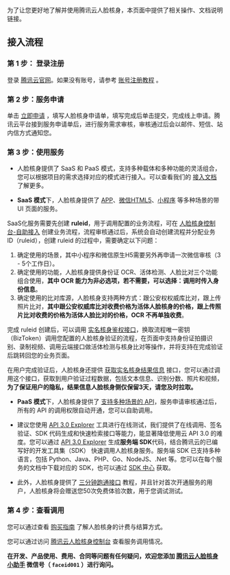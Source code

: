 
为了让您更好地了解并使用腾讯云人脸核身，本页面中提供了相关操作、文档说明链接。

## 接入流程

### 第 1 步： 登录注册

登录 [腾讯云官网](https://cloud.tencent.com/login)。如果没有账号，请参考 [账号注册教程](https://cloud.tencent.com/document/product/378/17985) 。

### 第 2 步：服务申请

单击 [立即申请](https://cloud.tencent.com/apply/p/shcgszvmppc) ，填写人脸核身申请单，填写完成后单击提交，完成线上申请。腾讯云平台接到服务申请单后，进行服务需求审核，审核通过后会以邮件、短信、站内信方式通知您。

### 第 3 步：使用服务

- 人脸核身提供了 SaaS 和 PaaS 模式，支持多种载体和多种功能的灵活组合，您可以根据项目的需求选择对应的模式进行接入。可以查看我们的 [接入文档](https://cloud.tencent.com/document/product/1007/31069) 了解更多。

- **SaaS 模式**下，人脸核身提供了 [APP](https://cloud.tencent.com/document/product/1007/31077)、[微信HTML5](https://cloud.tencent.com/document/product/1007/31070)、[小程序](https://cloud.tencent.com/document/product/1007/31071) 等多种场景的带 UI 页面的服务。

SaaS化服务需要先创建 **ruleid**，用于调用配置的业务流程，可在 [人脸核身控制台-自助接入](https://console.cloud.tencent.com/faceid/businessProcess) 创建业务流程，流程审核通过后，系统会自动创建流程并分配业务 ID（ruleid），创建 ruleid 的过程中，需要确定以下问题：
1. 确定使用的场景，其中小程序和微信原生H5需要另外再申请一次微信审核（3 - 5个工作日）。
2. 确定使用的功能，人脸核身提供身份证 OCR、活体检测、人脸比对三个功能组合使用，**其中 OCR 能力为非必选项，若不需要，可以选择：调用时传入身份信息**。
3. 确定使用的比对库源，人脸核身支持两种方式：跟公安权权威库比对，跟上传照片比对，**其中跟公安权威库比对收费价格为活体人脸核身的价格，跟上传照片比对收费的价格为活体人脸比对的价格，OCR 不再单独收费**。

完成 ruleid 创建后，可以调用 [实名核身鉴权接口](https://cloud.tencent.com/document/product/1007/31816)，换取流程唯一密钥（BizToken）调用您配置的人脸核身验证的流程，在页面中支持身份证拍摄识别、录制视频、调用云端接口做活体检测与核身比对等操作，并将支持在完成验证后跳转回您的业务页面。

在用户完成验证后，人脸核身还提供 [获取实名核身结果信息](https://cloud.tencent.com/document/product/1007/33560) 接口，您可以通过调用这个接口，获取到用户验证过程数据，包括文本信息、识别分数、照片和视频，**为了保证用户的隐私，结果信息人脸核身侧仅保留3天，请您及时拉取。**

- **PaaS 模式**下，人脸核身提供了 [支持多种场景的 API](https://cloud.tencent.com/document/product/1007/33848)，服务申请审核通过后，所有的 API 的调用权限自动开通，您可以自助调用。

- 建议您使用 [API 3.0 Explorer](https://console.cloud.tencent.com/api/explorer?Product=faceid&Version=2018-03-01&Action=DetectAuth&SignVersion=) 工具进行在线测试，我们提供了在线调用、签名验证、SDK 代码生成和快速检索接口等能力，能显著降低使用云 API 3.0 的难度。您可以通过 [API 3.0 Explorer](https://console.cloud.tencent.com/api/explorer?Product=faceid&Version=2018-03-01&Action=DetectAuth&SignVersion=) 生成**服务端 SDK**代码，结合腾讯云的已编写好的开发工具集（SDK） 快速调用人脸核身服务。服务端 SDK 已支持多种语言，包括 Python、Java、PHP、Go、NodeJS、.Net 等。您可以在每个服务的文档中下载对应的 SDK，也可以通过 [SDK 中心](https://cloud.tencent.com/document/sdk) 获取。

- 此外，人脸核身提供了 [三分钟跑通接口](https://cloud.tencent.com/document/product/1007/33464) 教程，并且针对首次开通服务的用户，人脸核身将会赠送您50次免费体验次数，用于您调试测试。

### 第 4 步：查看调用

您可以通过查看 [购买指南](https://cloud.tencent.com/document/product/1007/31005) 了解人脸核身的计费与结算方式。

您可以通过访问 [腾讯云人脸核身控制台](https://console.cloud.tencent.com/faceid/dataStatistic) 查看服务调用情况。

**在开发、产品使用、费用、合同等问题有任何疑问，欢迎您添加 [腾讯云人脸核身小助手](http://beta.gtimg.com/GodIdent/huiyan-cloud-console/huiyan-h5-common/wechat_faceid001.jpg) 微信号（ `faceid001` ）进行询问。**
